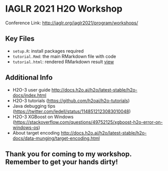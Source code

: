 # IAGLR 2021 H2O Workshop

Conference Link: http://iaglr.org/iaglr2021/program/workshops/

## Key Files

- `setup.R`: install packages required
- `tutorial.Rmd`: the main RMarkdown file with code
- `tutorial.html`: rendered RMarkdown result [view](https://nbviewer.jupyter.org/github/woobe/IAGLR_2021_H2O_Workshop/blob/main/tutorial.html)

## Additional Info

- H2O-3 user guide http://docs.h2o.ai/h2o/latest-stable/h2o-docs/index.html 
- H2O-3 tutorials (https://github.com/h2oai/h2o-tutorials)
- Java debugging tips (https://twitter.com/ledell/status/1148512123083010048)
- H2O-3 XGBoost on Windows (https://stackoverflow.com/questions/49752125/xgboost-h2o-error-on-windows-os)
- About target encoding http://docs.h2o.ai/h2o/latest-stable/h2o-docs/data-munging/target-encoding.html

## Thank you for coming to my workshop. Remember to get your hands dirty!
